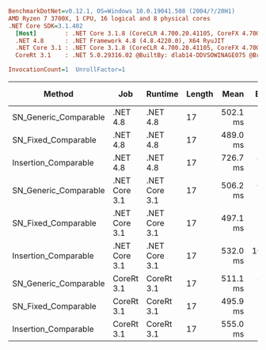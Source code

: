 ``` ini

BenchmarkDotNet=v0.12.1, OS=Windows 10.0.19041.508 (2004/?/20H1)
AMD Ryzen 7 3700X, 1 CPU, 16 logical and 8 physical cores
.NET Core SDK=3.1.402
  [Host]        : .NET Core 3.1.8 (CoreCLR 4.700.20.41105, CoreFX 4.700.20.41903), X64 RyuJIT
  .NET 4.8      : .NET Framework 4.8 (4.8.4220.0), X64 RyuJIT
  .NET Core 3.1 : .NET Core 3.1.8 (CoreCLR 4.700.20.41105, CoreFX 4.700.20.41903), X64 RyuJIT
  CoreRt 3.1    : .NET 5.0.29316.02 @BuiltBy: dlab14-DDVSOWINAGE075 @Branch: master @Commit: 40be8b7e2598b2ccb827fd90cd30c0e2d4496941, X64 AOT

InvocationCount=1  UnrollFactor=1  

```
|                Method |           Job |       Runtime | Length |     Mean |    Error |  StdDev | Gen 0 | Gen 1 | Gen 2 | Allocated |
|---------------------- |-------------- |-------------- |------- |---------:|---------:|--------:|------:|------:|------:|----------:|
| SN_Generic_Comparable |      .NET 4.8 |      .NET 4.8 |     17 | 502.1 ms |  5.37 ms | 5.02 ms |     - |     - |     - |         - |
|   SN_Fixed_Comparable |      .NET 4.8 |      .NET 4.8 |     17 | 489.0 ms |  3.16 ms | 2.95 ms |     - |     - |     - |         - |
|  Insertion_Comparable |      .NET 4.8 |      .NET 4.8 |     17 | 726.7 ms |  4.55 ms | 4.25 ms |     - |     - |     - |         - |
| SN_Generic_Comparable | .NET Core 3.1 | .NET Core 3.1 |     17 | 506.2 ms |  6.81 ms | 6.37 ms |     - |     - |     - |    1336 B |
|   SN_Fixed_Comparable | .NET Core 3.1 | .NET Core 3.1 |     17 | 497.1 ms |  3.27 ms | 3.06 ms |     - |     - |     - |         - |
|  Insertion_Comparable | .NET Core 3.1 | .NET Core 3.1 |     17 | 532.0 ms | 10.27 ms | 9.60 ms |     - |     - |     - |    1336 B |
| SN_Generic_Comparable |    CoreRt 3.1 |    CoreRt 3.1 |     17 | 511.1 ms |  8.44 ms | 7.89 ms |     - |     - |     - |         - |
|   SN_Fixed_Comparable |    CoreRt 3.1 |    CoreRt 3.1 |     17 | 495.9 ms |  1.94 ms | 1.72 ms |     - |     - |     - |         - |
|  Insertion_Comparable |    CoreRt 3.1 |    CoreRt 3.1 |     17 | 555.0 ms |  7.69 ms | 7.19 ms |     - |     - |     - |         - |
